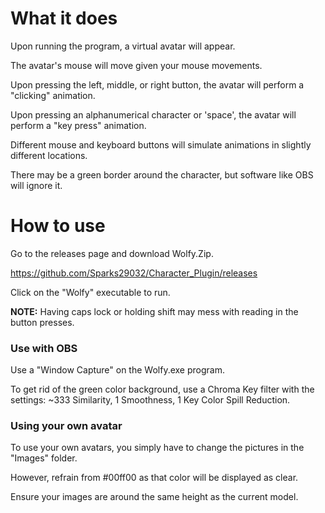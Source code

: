 # What it does
Upon running the program, a virtual avatar will appear.

The avatar's mouse will move given your mouse movements.

Upon pressing the left, middle, or right button, the avatar will perform a "clicking" animation.

Upon pressing an alphanumerical character or 'space', the avatar will perform a "key press" animation.

Different mouse and keyboard buttons will simulate animations in slightly different locations.

There may be a green border around the character, but software like OBS will ignore it.

# How to use
Go to the releases page and download Wolfy.Zip.

https://github.com/Sparks29032/Character_Plugin/releases

Click on the "Wolfy" executable to run.

**NOTE:** Having caps lock or holding shift may mess with reading in the button presses.

### Use with OBS
Use a "Window Capture" on the Wolfy.exe program.

To get rid of the green color background, use a Chroma Key filter with the settings: ~333 Similarity, 1 Smoothness, 1 Key Color Spill Reduction.

### Using your own avatar
To use your own avatars, you simply have to change the pictures in the "Images" folder.

However, refrain from #00ff00 as that color will be displayed as clear.

Ensure your images are around the same height as the current model.
